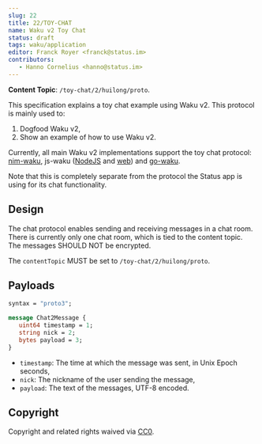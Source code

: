 ```yaml
---
slug: 22
title: 22/TOY-CHAT
name: Waku v2 Toy Chat
status: draft
tags: waku/application
editor: Franck Royer <franck@status.im>
contributors:
   - Hanno Cornelius <hanno@status.im>
---
```


**Content Topic**: `/toy-chat/2/huilong/proto`.

This specification explains a toy chat example using Waku v2.
This protocol is mainly used to:

1. Dogfood Waku v2,
2. Show an example of how to use Waku v2.

Currently, all main Waku v2 implementations support the toy chat protocol:
[nim-waku](https://github.com/status-im/nim-waku/blob/master/examples/v2/chat2.nim),
js-waku ([NodeJS](https://github.com/status-im/js-waku/tree/main/examples/cli-chat)
 and [web](https://github.com/status-im/js-waku/tree/main/examples/web-chat))
and [go-waku](https://github.com/status-im/go-waku/tree/master/examples/chat2).

Note that this is completely separate from the protocol the Status app
is using for its chat functionality.

## Design

The chat protocol enables sending and receiving messages in a chat room.
There is currently only one chat room, which is tied to the content topic.
The messages SHOULD NOT be encrypted.

The `contentTopic` MUST be set to `/toy-chat/2/huilong/proto`.

## Payloads

```protobuf
syntax = "proto3";

message Chat2Message {
   uint64 timestamp = 1;
   string nick = 2;
   bytes payload = 3;
}
```

- `timestamp`: The time at which the message was sent, in Unix Epoch seconds,
- `nick`: The nickname of the user sending the message,
- `payload`: The text of the messages, UTF-8 encoded.

## Copyright

Copyright and related rights waived via [CC0](https://creativecommons.org/publicdomain/zero/1.0/).
